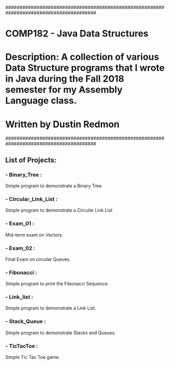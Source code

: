 ########################################################################################
# COMP182 - Java Data Structures
# Description: A collection of various Data Structure programs that I wrote in Java during the Fall 2018 semester for my Assembly Language class.
# Written by Dustin Redmon
########################################################################################

## List of Projects:
### - Binary_Tree         : 
Simple program to demonstrate a Binary Tree.
### - Circular_Link_List  : 
Simple program to demonstrate a Circular Link List
### - Exam_01             : 
Mid-term exam on Vectors.
### - Exam_02             : 
Final Exam on circular Queues.
### - Fibonacci           : 
Simple program to print the Fibonacci Sequence.
### - Link_list           : 
Simple program to demonstrate a Link List.
### - Stack_Queue         : 
Simple program to demonstrate Stacks and Queues.
### - TicTacToe           : 
Simple Tic Tac Toe game. 
